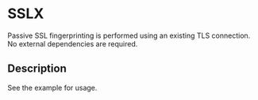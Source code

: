 # SSLX

Passive SSL fingerprinting is performed using an existing TLS connection.
No external dependencies are required.

## Description

See the example for usage.
